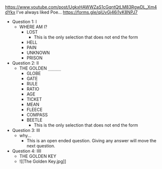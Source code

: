 https://www.youtube.com/post/UgkxHAWWZaS1cGqntQtLM83RgwDL_Xm4dYkx
I've always liked Poe... https://forms.gle/qiUvGj46i1yK8NPJ7

* Question 1: I
	* WHERE AM I?
		* LOST
			* This is the only selection that does not end the form
		* HELL
		* PAIN
		* UNKNOWN
		* PRISON
* Question 2: II
	* THE GOLDEN `______`
		* GLOBE
		* GATE
		* RULE
		* RATIO
		* AGE
		* TICKET
		* MEAN
		* FLEECE
		* COMPASS
		* BEETLE
			* This is the only selection that does not end the form
* Question 3: III
	* why...
		* This is an open ended question. Giving any answer will move the next question.
* Question 4: IIII
	* THE GOLDEN KEY
	* ![[The Golden Key.jpg]]